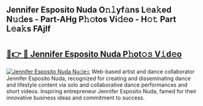 ## Jennifer Esposito Nuda O𝚗𝚕yf𝚊ns L𝚎a𝚔ed N𝚞𝚍es - Part-AHg P𝚑𝚘tos Vi𝚍𝚎o - H𝚘𝚝 Part L𝚎a𝚔s FAjlf

# <h2><a href="http://kf86xvj.oniu.top/?m=Jennifer+Esposito+Nuda">🔗👉 🔴 Jennifer Esposito Nuda P𝚑ot𝚘𝚜 V𝚒d𝚎o</a></h2>

[![Jennifer Esposito Nuda Nu𝚍e𝚜](https://i.imgur.com/0qMVB7G.gif)](http://kf86xvj.oniu.top/?m=Jennifer+Esposito+Nuda)
Web-based artist and dance collaborator Jennifer Esposito Nuda, recognized for creating and disseminating dance and lifestyle content via solo and collaborative dance performances and short videos. Inspiring entrepreneur Jennifer Esposito Nuda, famed for their innovative business ideas and commitment to success.  
